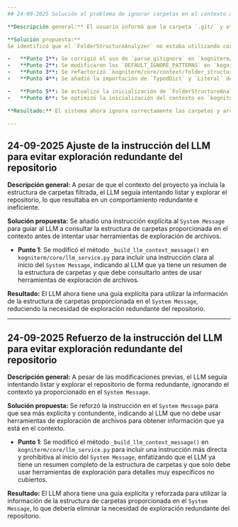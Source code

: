 ```yaml
---
## 24-09-2025 Solución al problema de ignorar carpetas en el contexto del proyecto

**Descripción general:** El usuario informó que la carpeta `.git/` y otras carpetas ignoradas no se estaban excluyendo correctamente del contexto del proyecto, lo que resultaba en que aparecieran en el `System Message` enviado al LLM.

**Solución propuesta:**
Se identificó que el `FolderStructureAnalyzer` no estaba utilizando correctamente el `IgnorePatternManager` y que la lógica de ignorado no era compatible con los patrones recursivos de `.gitignore`. Además, se detectó un `NameError` debido a la falta de importación de `TypedDict` y `Literal`. Finalmente, se optimizó la inicialización del contexto para evitar repeticiones innecesarias.

-   **Punto 1**: Se corrigió el uso de `parse_gitignore` en `kogniterm/core/context/ignore_pattern_manager.py` para que la función de coincidencia se llamara directamente, eliminando el error `'function' object has no attribute 'match'`.
-   **Punto 2**: Se modificaron los `DEFAULT_IGNORE_PATTERNS` en `kogniterm/core/context/ignore_pattern_manager.py` para usar patrones de directorios más explícitos (`venv/**`, `.git/**`) y se añadió `*.kogniterm_temp_gitignore` para asegurar que los archivos temporales también fueran ignorados.
-   **Punto 3**: Se refactorizó `kogniterm/core/context/folder_structure_analyzer.py` para que su constructor recibiera una instancia de `IgnorePatternManager` y utilizara `self.ignore_pattern_manager.check_ignored()` para verificar si un archivo o directorio debe ser ignorado, reemplazando la lógica de `fnmatch.fnmatch`.
-   **Punto 4**: Se añadió la importación de `TypedDict` y `Literal` desde `typing` en `kogniterm/core/context/folder_structure_analyzer.py` para resolver un `NameError`.

-   **Punto 5**: Se actualizó la inicialización de `FolderStructureAnalyzer` en `kogniterm/core/context/workspace_context.py` para pasar la instancia de `IgnorePatternManager`.
-   **Punto 6**: Se optimizó la inicialización del contexto en `kogniterm/core/context/workspace_context.py` refactorizando `_initialize_modules` y `_update_folder_structure` para reducir la repetición de la inicialización de componentes.

**Resultado:** El sistema ahora ignora correctamente las carpetas y archivos especificados en los patrones de ignorado, y el `System Message` enviado al LLM refleja esta exclusión.

---
```

## 24-09-2025 Ajuste de la instrucción del LLM para evitar exploración redundante del repositorio

**Descripción general:** A pesar de que el contexto del proyecto ya incluía la estructura de carpetas filtrada, el LLM seguía intentando listar y explorar el repositorio, lo que resultaba en un comportamiento redundante e ineficiente.

**Solución propuesta:**
Se añadió una instrucción explícita al `System Message` para guiar al LLM a consultar la estructura de carpetas proporcionada en el contexto antes de intentar usar herramientas de exploración de archivos.

-   **Punto 1**: Se modificó el método `_build_llm_context_message()` en `kogniterm/core/llm_service.py` para incluir una instrucción clara al inicio del `System Message`, indicando al LLM que ya tiene un resumen de la estructura de carpetas y que debe consultarlo antes de usar herramientas de exploración de archivos.

**Resultado:** El LLM ahora tiene una guía explícita para utilizar la información de la estructura de carpetas proporcionada en el `System Message`, reduciendo la necesidad de exploración redundante del repositorio.

---
## 24-09-2025 Refuerzo de la instrucción del LLM para evitar exploración redundante del repositorio

**Descripción general:** A pesar de las modificaciones previas, el LLM seguía intentando listar y explorar el repositorio de forma redundante, ignorando el contexto ya proporcionado en el `System Message`.

**Solución propuesta:**
Se reforzó la instrucción en el `System Message` para que sea más explícita y contundente, indicando al LLM que no debe usar herramientas de exploración de archivos para obtener información que ya está en el contexto.

-   **Punto 1**: Se modificó el método `_build_llm_context_message()` en `kogniterm/core/llm_service.py` para incluir una instrucción más directa y prohibitiva al inicio del `System Message`, enfatizando que el LLM ya tiene un resumen completo de la estructura de carpetas y que solo debe usar herramientas de exploración para detalles muy específicos no cubiertos.

**Resultado:** El LLM ahora tiene una guía explícita y reforzada para utilizar la información de la estructura de carpetas proporcionada en el `System Message`, lo que debería eliminar la necesidad de exploración redundante del repositorio.
